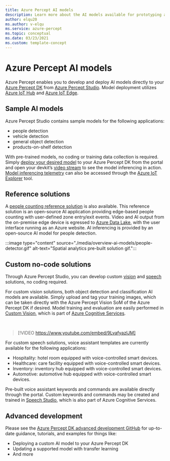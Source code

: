 ```yaml
---
title: Azure Percept AI models
description: Learn more about the AI models available for prototyping and deployment
author: elqu20
ms.author: v-elqu
ms.service: azure-percept
ms.topic: conceptual
ms.date: 03/23/2021
ms.custom: template-concept
---
```


# Azure Percept AI models

Azure Percept enables you to develop and deploy AI models directly to your [Azure Percept DK](./overview-azure-percept-dk.md) from [Azure Percept Studio](https://go.microsoft.com/fwlink/?linkid=2135819). Model deployment utilizes [Azure IoT Hub](https://azure.microsoft.com/services/iot-hub/) and [Azure IoT Edge](https://azure.microsoft.com/services/iot-edge/#iotedge-overview).

## Sample AI models

Azure Percept Studio contains sample models for the following applications:

- people detection
- vehicle detection
- general object detection
- products-on-shelf detection

With pre-trained models, no coding or training data collection is required. Simply [deploy your desired model](./how-to-deploy-model.md) to your Azure Percept DK from the portal and open your devkit’s [video stream](./how-to-view-video-stream.md) to see the model inferencing in action. [Model inferencing telemetry](./how-to-view-telemetry.md) can also be accessed through the [Azure IoT Explorer](https://github.com/Azure/azure-iot-explorer/releases) tool.

## Reference solutions

A [people counting reference solution](https://github.com/microsoft/Azure-Percept-Reference-Solutions/tree/main/people-detection-app) is also available. This reference solution is an open-source AI application providing edge-based people counting with user-defined zone entry/exit events. Video and AI output from the on-premise edge device is egressed to [Azure Data Lake](https://azure.microsoft.com/solutions/data-lake/), with the user interface running as an Azure website. AI inferencing is provided by an open-source AI model for people detection.

:::image type="content" source="./media/overview-ai-models/people-detector.gif" alt-text="Spatial analytics pre-built solution gif.":::

## Custom no-code solutions

Through Azure Percept Studio, you can develop custom [vision](./tutorial-nocode-vision.md) and [speech](./tutorial-no-code-speech.md) solutions, no coding required.

For custom vision solutions, both object detection and classification AI models are available. Simply upload and tag your training images, which can be taken directly with the Azure Percept Vision SoM of the Azure Percept DK if desired. Model training and evaluation are easily performed in [Custom Vision](https://www.customvision.ai/), which is part of [Azure Cognitive Services](https://azure.microsoft.com/services/cognitive-services/#overview).

</br>

> [!VIDEO https://www.youtube.com/embed/9LvafyazlJM]

For custom speech solutions, voice assistant templates are currently available for the following applications:

- Hospitality: hotel room equipped with voice-controlled smart devices.
- Healthcare: care facility equipped with voice-controlled smart devices.
- Inventory: inventory hub equipped with voice-controlled smart devices.
- Automotive: automotive hub equipped with voice-controlled smart devices.

Pre-built voice assistant keywords and commands are available directly through the portal. Custom keywords and commands may be created and trained in [Speech Studio](https://speech.microsoft.com/), which is also part of Azure Cognitive Services.

## Advanced development

Please see the [Azure Percept DK advanced development GitHub](https://github.com/microsoft/azure-percept-advanced-development) for
up-to-date guidance, tutorials, and examples for things like:

- Deploying a custom AI model to your Azure Percept DK
- Updating a supported model with transfer learning
- And more
